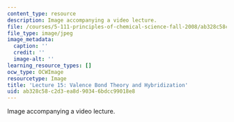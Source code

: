 ```yaml
---
content_type: resource
description: Image accompanying a video lecture.
file: /courses/5-111-principles-of-chemical-science-fall-2008/ab328c58c2d3ea8d90346bdcc99018e8_15.jpg
file_type: image/jpeg
image_metadata:
  caption: ''
  credit: ''
  image-alt: ''
learning_resource_types: []
ocw_type: OCWImage
resourcetype: Image
title: 'Lecture 15: Valence Bond Theory and Hybridization'
uid: ab328c58-c2d3-ea8d-9034-6bdcc99018e8
---
```

Image accompanying a video lecture.

